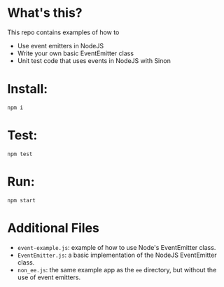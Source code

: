 # What's this?
This repo contains examples of how to
 - Use event emitters in NodeJS
 - Write your own basic EventEmitter class
 - Unit test code that uses events in NodeJS with Sinon

# Install:
`npm i`

# Test:
`npm test`

# Run:
`npm start`

# Additional Files
 - `event-example.js`: example of how to use Node's EventEmitter class.
 - `EventEmitter.js`: a basic implementation of the NodeJS EventEmitter class.
 - `non_ee.js`: the same example app as the `ee` directory, but without the use of event emitters.